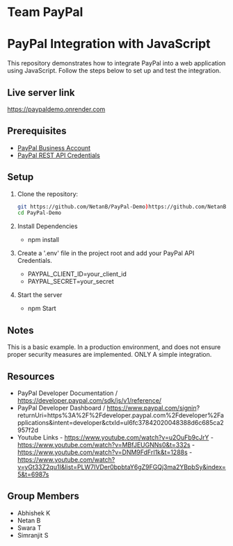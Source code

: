 # Team PayPal
# PayPal Integration with JavaScript

This repository demonstrates how to integrate PayPal into a web application using JavaScript. Follow the steps below to set up and test the integration.

## Live server link
https://paypaldemo.onrender.com

## Prerequisites

- [PayPal Business Account](https://www.paypal.com/us/webapps/mpp/account-selection)
- [PayPal REST API Credentials](https://developer.paypal.com/docs/business/get-started/#get-api-credentials)

## Setup

1. Clone the repository:

   ```bash
   git https://github.com/NetanB/PayPal-Demo)https://github.com/NetanB/PayPal-Demo
   cd PayPal-Demo

2. Install Dependencies

     - npm install

3. Create a '.env' file in the project root and add your PayPal API Credentials.

   -  PAYPAL_CLIENT_ID=your_client_id
   -  PAYPAL_SECRET=your_secret

4. Start the server

   - npm Start

## Notes 
  This is a basic example. In a production environment, and does not ensure proper security measures are implemented.
  ONLY A simple integration. 

## Resources
  - PayPal Developer Documentation / https://developer.paypal.com/sdk/js/v1/reference/
  - PayPal Developer Dashboard / https://www.paypal.com/signin?  returnUri=https%3A%2F%2Fdeveloper.paypal.com%2Fdeveloper%2Fapplications&intent=developer&ctxId=ul6fc37842020048388d6c685ca2957f2d
  - Youtube Links 
        - https://www.youtube.com/watch?v=u2OuFb9cJrY
        - https://www.youtube.com/watch?v=MBfJEUGNNs0&t=332s
        - https://www.youtube.com/watch?v=DNM9FdFrI1k&t=1288s
        - https://www.youtube.com/watch?v=yGt33Z2qu1I&list=PLW7IVDer0bpbtaY6gZ9FGQj3ma2YBpbSy&index=5&t=6987s
  
## Group Members
 - Abhishek K 
 - Netan B
 - Swara T
 - Simranjit S


  
